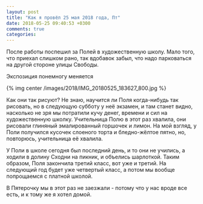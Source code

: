 ```yaml
---
layout: post
title: "Как я провёл 25 мая 2018 года, Пт"
date: 2018-05-25 09:40:53 +0300
comments: true
categories: 
---
```


После работы поспешил за Полей в художественную школу. Мало того, что приехал слишком рано, так вдобавок забыл, что надо парковаться на другой стороне улицы Свободы. 

Экспозиция понемногу меняется

{% img center /images/2018/IMG_20180525_183627_800.jpg %}

Как они так рисуют? Не знаю, научится ли Поля когда-нибудь так рисовать, но в следующую субботу у неё экзамен, и там станет видно, насколько не зря мы потратили кучу денег, времени и сил на художественную школку. Учительница Полю в этот раз хвалила, они рисовали глиняный эмалированный горшочек и лимон. На мой взгляд, у Поли получился кусочек слоеного торта и бледно-жёлтое пятно, но, повторюсь, учительница её хвалила.

У Поли в школе сегодня был последний день, и то они не учились, а ходили в долину Сходни на пикник, и объелись шарлоткой. Таким образом, Поля закончила третий класс, вот уже и третий. На следующий год будет уже четвертый класс, а потом мы вообще попрощаемся с платной школой.

В Пятерочку мы в этот раз не заезжали - потому что у нас вроде все есть, и к тому же я хотел домой. 